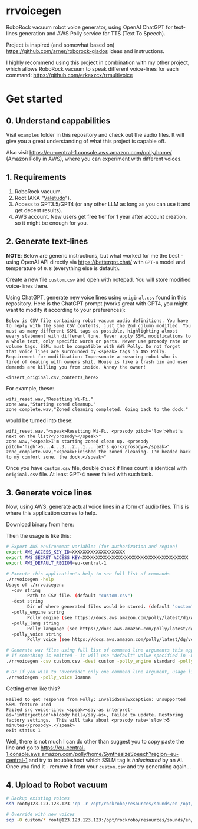# rrvoicegen

RoboRock vacuum robot voice generator, using OpenAI ChatGPT for text-lines generation and AWS Polly service for TTS (Text To Speech).

Project is inspired (and somewhat based on) https://github.com/arner/roborock-glados ideas and instructions.

I highly recommend using this project in combination with my other project, which allows RoboRock vacuum to speak different voice-lines for each command: https://github.com/erkexzcx/rrmultivoice

# Get started

## 0. Understand cappabilities

Visit `examples` folder in this repository and check out the audio files. It will give you a great understanding of what this project is capable off.

Also visit https://eu-central-1.console.aws.amazon.com/polly/home/ (Amazon Polly in AWS), where you can experiment with different voices.

## 1. Requirements

1. RoboRock vacuum.
2. Root (AKA "[Valetudo](https://github.com/Hypfer/Valetudo)").
3. Access to GPT3.5/GPT4 (or any other LLM as long as you can use it and get decent results).
4. AWS account. New users get free tier for 1 year after account creation, so it might be enough for you.

## 2. Generate text-lines

**NOTE**: Below are generic instructions, but what worked for me the best - using OpenAI API directly via https://bettergpt.chat/ with `GPT-4` model and temperature of `0.8` (everything else is default).

Create a new file `custom.csv` and open with notepad. You will store modified voice-lines there.

Using ChatGPT, generate new voice lines using `original.csv` found in this repository. Here is the ChatGPT prompt (works great with GPT4, you might want to modify it according to your preferences):

```
Below is CSV file containing robot vacuum audio definitions. You have to reply with the same CSV contents, just the 2nd column modified. You must as many different SSML tags as possible, highlighting almost every statement with different tone. Never apply SSML modifications to a whole text, only specific words or parts. Never use prosody rate or volume tags. SSML must be compatible with AWS Polly. Do not forget that voice lines are surrounded by <speak> tags in AWS Polly. Requirement for modification: Impersonate a swearing robot who is tired of dealing with owners shit. House is like a trash bin and user demands are killing you from inside. Annoy the owner!

<insert_original.csv_contents_here>
```

For example, these:

```
wifi_reset.wav,"Resetting Wi-Fi."
zone.wav,"Starting zoned cleanup."
zone_complete.wav,"Zoned cleaning completed. Going back to the dock."
```

would be turned into these:

```
wifi_reset.wav,"<speak>Resetting Wi-Fi. <prosody pitch='low'>What's next on the list?</prosody></speak>"
zone.wav,"<speak>I'm starting zoned clean up. <prosody pitch='high'>5...4...3...2...1... let's go!</prosody></speak>"
zone_complete.wav,"<speak>Finished the zoned cleaning. I'm headed back to my comfort zone, the dock.</speak>"
```

Once you have `custom.csv` file, double check if lines count is identical with `original.csv` file. At least GPT-4 never failed with such task.

## 3. Generate voice lines

Now, using AWS, generate actual voice lines in a form of audio files. This is where this application comes to help.

Download binary from here: 

Then the usage is like this:
```bash
# Export AWS environment variables (for authorization and region)
export AWS_ACCESS_KEY_ID=XXXXXXXXXXXXXXXXXXXX
export AWS_SECRET_ACCESS_KEY=XXXXXXXXXXXXXXXXXXXXXXXXXXXXXXXXXXXXXXXX
export AWS_DEFAULT_REGION=eu-central-1

# Execute this application's help to see full list of commands
./rrvoicegen -help
Usage of ./rrvoicegen:
  -csv string
        Path to CSV file. (default "custom.csv")
  -dest string
        Dir of where generated files would be stored. (default "custom")
  -polly_engine string
        Polly engine (see https://docs.aws.amazon.com/polly/latest/dg/API_DescribeVoices.html) (default "standard")
  -polly_lang string
        Polly language (see https://docs.aws.amazon.com/polly/latest/dg/API_DescribeVoices.html) (default "en-US")
  -polly_voice string
        Polly voice (see https://docs.aws.amazon.com/polly/latest/dg/voicelist.html) (default "Matthew")

# Generate wav files using full list of command line arguments this app provides.
# If something is emitted - it will use "default" value specified in -help output.
./rrvoicegen -csv custom.csv -dest custom -polly_engine standard -polly_lang en-US -polly_voice Matthew

# Or if you wish to "override" only one command line argument, usage like this.
./rrvoicegen -polly_voice Joanna
```

Getting error like this?
```
Failed to get response from Polly: InvalidSsmlException: Unsupported SSML feature used
Failed src voice-line: <speak><say-as interpret-as='interjection'>bloody hell</say-as>, Failed to update. Restoring factory settings.  This will take about <prosody rate='slow'>5 minutes</prosody>.</speak>
exit status 1
```

Well, there is not much I can do other than suggest you to copy paste the line and go to https://eu-central-1.console.aws.amazon.com/polly/home/SynthesizeSpeech?region=eu-central-1 and try to troubleshoot which SSLM tag is _halucinated_ by an AI. Once you find it - remove it from your `custom.csv` and try generating again...

## 4. Upload to Robot vacuum

```bash
# Backup existing voices
ssh root@123.123.123.123 'cp -r /opt/rockrobo/resources/sounds/en /opt/rockrobo/resources/sounds/en_BAK'

# Override with new voices
scp -O custom/* root@123.123.123.123:/opt/rockrobo/resources/sounds/en/
```
